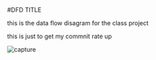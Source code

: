   
 #DFD TITLE

this is the data flow disagram for the class project 


this is just to get my commnit rate up


![capture](https://cloud.githubusercontent.com/assets/21317643/19176011/7ff22c00-8c01-11e6-9726-4df56cb95cf1.GIF)

